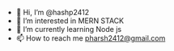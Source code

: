 - 👋 Hi, I’m @hashp2412
- 👀 I’m interested in MERN STACK
- 🌱 I’m currently learning Node js
- 📫 How to reach me pharsh2412@gmail.com

<!---
hashp2412/hashp2412 is a ✨ special ✨ repository because its `README.md` (this file) appears on your GitHub profile.
You can click the Preview link to take a look at your changes.
--->
